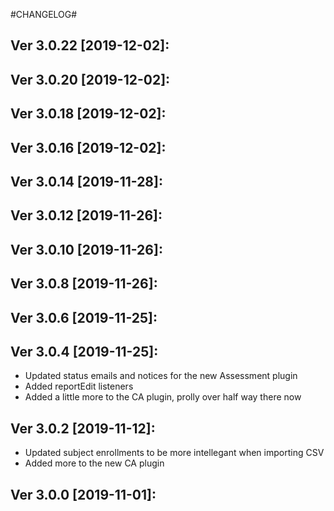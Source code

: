 #CHANGELOG#

Ver 3.0.22 [2019-12-02]:
-------------------------------


Ver 3.0.20 [2019-12-02]:
-------------------------------


Ver 3.0.18 [2019-12-02]:
-------------------------------


Ver 3.0.16 [2019-12-02]:
-------------------------------


Ver 3.0.14 [2019-11-28]:
-------------------------------


Ver 3.0.12 [2019-11-26]:
-------------------------------


Ver 3.0.10 [2019-11-26]:
-------------------------------


Ver 3.0.8 [2019-11-26]:
-------------------------------


Ver 3.0.6 [2019-11-25]:
-------------------------------


Ver 3.0.4 [2019-11-25]:
-------------------------------
  - Updated status emails and notices for the new Assessment plugin
  - Added reportEdit listeners
  - Added a little more to the CA plugin, prolly over half way there now


Ver 3.0.2 [2019-11-12]:
-------------------------------
  - Updated subject enrollments to be more intellegant when importing CSV
  - Added more to the new CA plugin


Ver 3.0.0 [2019-11-01]:
-------------------------------




